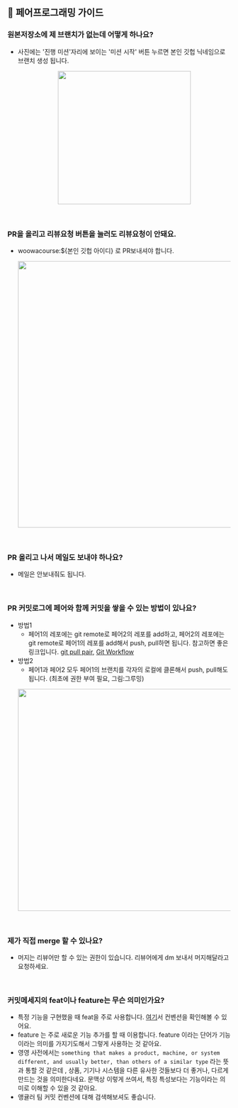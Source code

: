 ## 📝 페어프로그래밍 가이드

### 원본저장소에 제 브랜치가 없는데 어떻게 하나요?
- 사진에는 '진행 미션'자리에 보이는 '미션 시작' 버튼 누르면 본인 깃헙 닉네임으로 브랜치 생성 됩니다.
  <p align="center"><img src="https://user-images.githubusercontent.com/60066472/108366995-52577680-723c-11eb-999c-9d9053cb72db.png" width="300"></p>

<br />

### PR을 올리고 리뷰요청 버튼을 눌러도 리뷰요청이 안돼요.
- woowacourse:${본인 깃헙 아이디} 로 PR보내셔야 합니다.
  <p  align="center"><img src="https://user-images.githubusercontent.com/60066472/108366277-87af9480-723b-11eb-9800-18e6a7a9431e.png" width="600"></p>
  
<br />

### PR 올리고 나서 메일도 보내야 하나요?
- 메일은 안보내줘도 됩니다.
  
<br />

### PR 커밋로그에 페어와 함께 커밋을 쌓을 수 있는 방법이 있나요?
- 방법1
  - 페어1의 레포에는 git remote로 페어2의 레포를 add하고, 페어2의 레포에는 git remote로 페어1의 레포를 add해서 push, pull하면 됩니다. 참고하면 좋은 링크입니다. [git pull pair](https://dalya-tech.tistory.com/1), [Git Workflow](https://paigekim29.medium.com/til-2020-11-30-3f78f73d1173)
- 방법2
  - 페어1과 페어2 모두 페어1의 브랜치를 각자의 로컬에 클론해서 push, pull해도 됩니다. (최초에 권한 부여 필요, 그림:그루밍)
  <p align="center"><img src="https://user-images.githubusercontent.com/60066472/108356369-65177e80-722f-11eb-821a-2330261aeb1d.png" width="500"></p>

<br />

### 제가 직접 merge 할 수 있나요?
- 머지는 리뷰어만 할 수 있는 권한이 있습니다. 리뷰어에게 dm 보내서 머지해달라고 요청하세요.
  
<br />

### 커밋메세지의 feat이나 feature는 무슨 의미인가요?
- 특정 기능을 구현했을 때 feat을 주로 사용합니다. [여기](https://medium.com/hashbox/git-commit-%EB%A9%94%EC%84%B8%EC%A7%80-%EA%B7%9C%EC%B9%99-conventional-commits-71710f7f53c)서 컨벤션을 확인해볼 수 있어요.
- feature 는 주로 새로운 기능 추가를 할 때 이용합니다. feature 이라는 단어가 기능이라는 의미를 가지기도해서 그렇게 사용하는 것 같아요. 
- 영영 사전에서는 `something that makes a product, machine, or system different, and usually better, than others of a similar type` 라는 뜻과 통할 것 같은데 , 상품, 기기나 시스템을 다른 유사한 것들보다 더 좋거나, 다르게 만드는 것을 의미한다네요. 문맥상 이렇게 쓰여서, 특징 특성보다는 기능이라는 의미로 이해할 수 있을 것 같아요.
- 앵귤러 팀 커밋 컨벤션에 대해 검색해보셔도 좋습니다.
